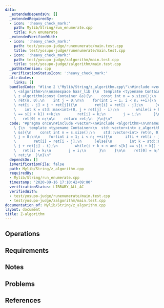 ```yaml
---
data:
  _extendedDependsOn: []
  _extendedRequiredBy:
  - icon: ':heavy_check_mark:'
    path: Mylib/String/run_enumerate.cpp
    title: Run enumerate
  _extendedVerifiedWith:
  - icon: ':heavy_check_mark:'
    path: test/yosupo-judge/runenumerate/main.test.cpp
    title: test/yosupo-judge/runenumerate/main.test.cpp
  - icon: ':heavy_check_mark:'
    path: test/yosupo-judge/zalgorithm/main.test.cpp
    title: test/yosupo-judge/zalgorithm/main.test.cpp
  _pathExtension: cpp
  _verificationStatusIcon: ':heavy_check_mark:'
  attributes:
    links: []
  bundledCode: "#line 2 \"Mylib/String/z_algorithm.cpp\"\n#include <vector>\n#include\
    \ <algorithm>\n\nnamespace haar_lib {\n  template <typename Container>\n  std::vector<int>\
    \ z_algorithm(const Container &s){\n    const int n = s.size();\n    std::vector<int>\
    \ ret(n, 0);\n    int j = 0;\n\n    for(int i = 1; i < n; ++i){\n      if(i +\
    \ ret[i - j] < j + ret[j]){\n        ret[i] = ret[i - j];\n      }else{\n    \
    \    int k = std::max<int>(0, j + ret[j] - i);\n        while(i + k < n and s[k]\
    \ == s[i + k]) ++k;\n        ret[i] = k;\n        j = i;\n      }\n    }\n\n \
    \   ret[0] = n;\n\n    return ret;\n  }\n}\n"
  code: "#pragma once\n#include <vector>\n#include <algorithm>\n\nnamespace haar_lib\
    \ {\n  template <typename Container>\n  std::vector<int> z_algorithm(const Container\
    \ &s){\n    const int n = s.size();\n    std::vector<int> ret(n, 0);\n    int\
    \ j = 0;\n\n    for(int i = 1; i < n; ++i){\n      if(i + ret[i - j] < j + ret[j]){\n\
    \        ret[i] = ret[i - j];\n      }else{\n        int k = std::max<int>(0,\
    \ j + ret[j] - i);\n        while(i + k < n and s[k] == s[i + k]) ++k;\n     \
    \   ret[i] = k;\n        j = i;\n      }\n    }\n\n    ret[0] = n;\n\n    return\
    \ ret;\n  }\n}\n"
  dependsOn: []
  isVerificationFile: false
  path: Mylib/String/z_algorithm.cpp
  requiredBy:
  - Mylib/String/run_enumerate.cpp
  timestamp: '2020-09-16 17:10:42+09:00'
  verificationStatus: LIBRARY_ALL_AC
  verifiedWith:
  - test/yosupo-judge/runenumerate/main.test.cpp
  - test/yosupo-judge/zalgorithm/main.test.cpp
documentation_of: Mylib/String/z_algorithm.cpp
layout: document
title: Z-algorithm
---
```


## Operations

## Requirements

## Notes

## Problems

## References
